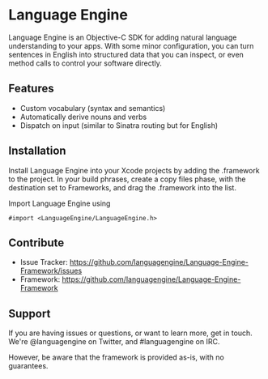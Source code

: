 Language Engine
===============

Language Engine is an Objective-C SDK for adding natural language
understanding to your apps. With some minor configuration, you can turn
sentences in English into structured data that you can inspect, or even
method calls to control your software directly.

Features
--------

- Custom vocabulary (syntax and semantics)
- Automatically derive nouns and verbs
- Dispatch on input (similar to Sinatra routing but for English)

Installation
------------

Install Language Engine into your Xcode projects by adding the .framework to
the project. In your build phrases, create a copy files phase, with the
destination set to Frameworks, and drag the .framework into the list.

Import Language Engine using

    #import <LanguageEngine/LanguageEngine.h>

Contribute
----------

- Issue Tracker: https://github.com/languagengine/Language-Engine-Framework/issues
- Framework: https://github.com/languagengine/Language-Engine-Framework

Support
-------

If you are having issues or questions, or want to learn more, get in touch.
We're @languagengine on Twitter, and #languagengine on IRC.

However, be aware that the framework is provided as-is, with no guarantees.
